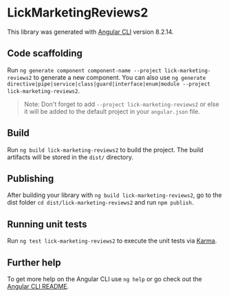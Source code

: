 # LickMarketingReviews2

This library was generated with [Angular CLI](https://github.com/angular/angular-cli) version 8.2.14.

## Code scaffolding

Run `ng generate component component-name --project lick-marketing-reviews2` to generate a new component. You can also use `ng generate directive|pipe|service|class|guard|interface|enum|module --project lick-marketing-reviews2`.
> Note: Don't forget to add `--project lick-marketing-reviews2` or else it will be added to the default project in your `angular.json` file. 

## Build

Run `ng build lick-marketing-reviews2` to build the project. The build artifacts will be stored in the `dist/` directory.

## Publishing

After building your library with `ng build lick-marketing-reviews2`, go to the dist folder `cd dist/lick-marketing-reviews2` and run `npm publish`.

## Running unit tests

Run `ng test lick-marketing-reviews2` to execute the unit tests via [Karma](https://karma-runner.github.io).

## Further help

To get more help on the Angular CLI use `ng help` or go check out the [Angular CLI README](https://github.com/angular/angular-cli/blob/master/README.md).
